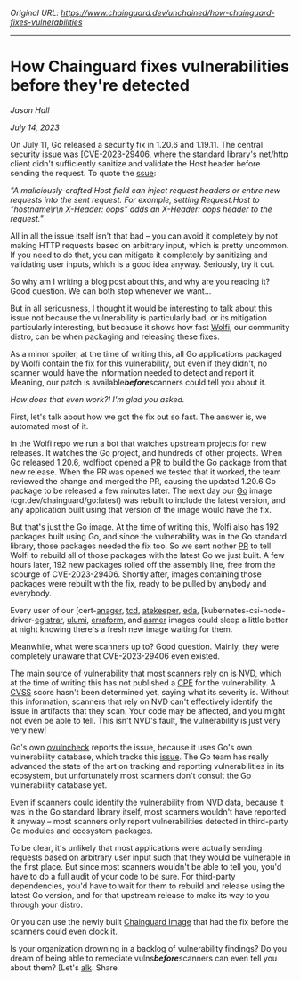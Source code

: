 *Original URL: https://www.chainguard.dev/unchained/how-chainguard-fixes-vulnerabilities*

---

# How Chainguard fixes vulnerabilities before they&#x27;re detected

*Jason Hall*

*July 14, 2023*

On July 11, Go released a security fix in 1.20.6 and 1.19.11. The central security issue was [CVE-2023-[29406](https://nvd.nist.gov/vuln/detail/CVE-2023-29406), where the standard library's net/http client didn't sufficiently sanitize and validate the Host header before sending the request. To quote the [ssue](https://github.com/golang/go/issues/60374):


*"A maliciously-crafted Host field can inject request headers or entire new requests into the sent request. For example, setting Request.Host to "hostname\r\n X-Header: oops" adds an X-Header: oops header to the request."*


All in all the issue itself isn't that bad – you can avoid it completely by not making HTTP requests based on arbitrary input, which is pretty uncommon. If you need to do that, you can mitigate it completely by sanitizing and validating user inputs, which is a good idea anyway. Seriously, try it out.


So why am I writing a blog post about this, and why are you reading it? Good question. We can both stop whenever we want…


But in all seriousness, I thought it would be interesting to talk about this issue not because the vulnerability is particularly bad, or its mitigation particularly interesting, but because it shows how fast [Wolfi](https://www.chainguard.dev/unchained/introducing-wolfi-the-first-linux-un-distro), our community distro, can be when packaging and releasing these fixes.


As a minor spoiler, at the time of writing this, all Go applications packaged by Wolfi contain the fix for this vulnerability, but even if they didn't, no scanner would have the information needed to detect and report it. Meaning, our patch is available***before***scanners could tell you about it.


*How does that even work?! I'm glad you asked.*


First, let's talk about how we got the fix out so fast. The answer is, we automated most of it.


In the Wolfi repo we run a bot that watches upstream projects for new releases. It watches the Go project, and hundreds of other projects. When Go released 1.20.6, wolfibot opened a [PR](https://github.com/wolfi-dev/os/pull/3531) to build the Go package from that new release. When the PR was opened we tested that it worked, the team reviewed the change and merged the PR, causing the updated 1.20.6 Go package to be released a few minutes later. The next day our [Go](https://edu.chainguard.dev/chainguard/chainguard-images/reference/go/overview/) image (cgr.dev/chainguard/go:latest) was rebuilt to include the latest version, and any application built using that version of the image would have the fix.


But that's just the Go image. At the time of writing this, Wolfi also has 192 packages built using Go, and since the vulnerability was in the Go standard library, those packages needed the fix too. So we sent nother [PR](https://github.com/wolfi-dev/os/pull/3549) to tell Wolfi to rebuild all of those packages with the latest Go we just built. A few hours later, 192 new packages rolled off the assembly line, free from the scourge of CVE-2023-29406. Shortly after, images containing those packages were rebuilt with the fix, ready to be pulled by anybody and everybody.


Every user of our [cert-[anager](https://edu.chainguard.dev/chainguard/chainguard-images/reference/cert-manager-controller/overview/), [tcd](https://edu.chainguard.dev/chainguard/chainguard-images/reference/etcd/overview/), [atekeeper](https://edu.chainguard.dev/chainguard/chainguard-images/reference/gatekeeper/overview/), [eda](https://edu.chainguard.dev/chainguard/chainguard-images/reference/keda/overview), [kubernetes-csi-node-driver-[egistrar](https://edu.chainguard.dev/chainguard/chainguard-images/reference/kubernetes-csi-node-driver-registrar/overview), [ulumi](https://edu.chainguard.dev/chainguard/chainguard-images/reference/pulumi/overview), [erraform](https://edu.chainguard.dev/chainguard/chainguard-images/reference/terraform/overview), and [asmer](https://edu.chainguard.dev/chainguard/chainguard-images/reference/wasmer/overview) images could sleep a little better at night knowing there's a fresh new image waiting for them.


Meanwhile, what were scanners up to? Good question. Mainly, they were completely unaware that CVE-2023-29406 even existed.


The main source of vulnerability that most scanners rely on is NVD, which at the time of writing this has not published a [CPE](https://en.wikipedia.org/wiki/Common_Platform_Enumeration) for the vulnerability. A [CVSS](https://en.wikipedia.org/wiki/Common_Vulnerability_Scoring_System) score hasn't been determined yet, saying what its severity is. Without this information, scanners that rely on NVD can't effectively identify the issue in artifacts that they scan. Your code may be affected, and you might not even be able to tell. This isn't NVD's fault, the vulnerability is just very very new!


Go's own [ovulncheck](https://pkg.go.dev/golang.org/x/vuln/cmd/govulncheck) reports the issue, because it uses Go's own vulnerability database, which tracks this [issue](https://pkg.go.dev/vuln/GO-2023-1878). The Go team has really advanced the state of the art on tracking and reporting vulnerabilities in its ecosystem, but unfortunately most scanners don't consult the Go vulnerability database yet.


Even if scanners could identify the vulnerability from NVD data, because it was in the Go standard library itself, most scanners wouldn't have reported it anyway – most scanners only report vulnerabilities detected in third-party Go modules and ecosystem packages.


To be clear, it's unlikely that most applications were actually sending requests based on arbitrary user input such that they would be vulnerable in the first place. But since most scanners wouldn't be able to tell you, you'd have to do a full audit of your code to be sure. For third-party dependencies, you'd have to wait for them to rebuild and release using the latest Go version, and for that upstream release to make its way to you through your distro.


Or you can use the newly built [Chainguard Image](https://www.chainguard.dev/chainguard-images) that had the fix before the scanners could even clock it.


Is your organization drowning in a backlog of vulnerability findings? Do you dream of being able to remediate vulns*******before*******scanners can even tell you about them? [Let's [alk](https://go.chainguard.dev/43paXim).
Share